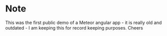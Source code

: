 # Note

This was the first public demo of a Meteor angular app - it is really old and outdated - I am keeping this for record keeping purposes. Cheers